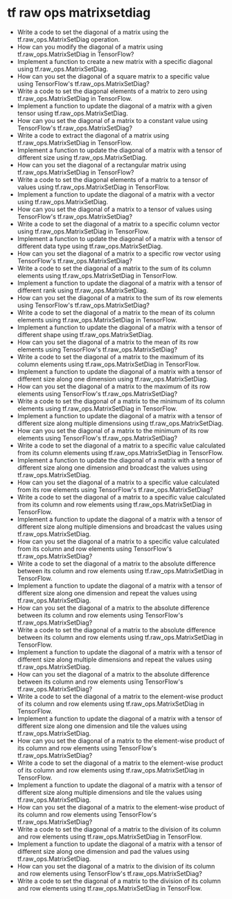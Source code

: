 # tf raw ops matrixsetdiag

- Write a code to set the diagonal of a matrix using the tf.raw_ops.MatrixSetDiag operation.
- How can you modify the diagonal of a matrix using tf.raw_ops.MatrixSetDiag in TensorFlow?
- Implement a function to create a new matrix with a specific diagonal using tf.raw_ops.MatrixSetDiag.
- How can you set the diagonal of a square matrix to a specific value using TensorFlow's tf.raw_ops.MatrixSetDiag?
- Write a code to set the diagonal elements of a matrix to zero using tf.raw_ops.MatrixSetDiag in TensorFlow.
- Implement a function to update the diagonal of a matrix with a given tensor using tf.raw_ops.MatrixSetDiag.
- How can you set the diagonal of a matrix to a constant value using TensorFlow's tf.raw_ops.MatrixSetDiag?
- Write a code to extract the diagonal of a matrix using tf.raw_ops.MatrixSetDiag in TensorFlow.
- Implement a function to update the diagonal of a matrix with a tensor of different size using tf.raw_ops.MatrixSetDiag.
- How can you set the diagonal of a rectangular matrix using tf.raw_ops.MatrixSetDiag in TensorFlow?
- Write a code to set the diagonal elements of a matrix to a tensor of values using tf.raw_ops.MatrixSetDiag in TensorFlow.
- Implement a function to update the diagonal of a matrix with a vector using tf.raw_ops.MatrixSetDiag.
- How can you set the diagonal of a matrix to a tensor of values using TensorFlow's tf.raw_ops.MatrixSetDiag?
- Write a code to set the diagonal of a matrix to a specific column vector using tf.raw_ops.MatrixSetDiag in TensorFlow.
- Implement a function to update the diagonal of a matrix with a tensor of different data type using tf.raw_ops.MatrixSetDiag.
- How can you set the diagonal of a matrix to a specific row vector using TensorFlow's tf.raw_ops.MatrixSetDiag?
- Write a code to set the diagonal of a matrix to the sum of its column elements using tf.raw_ops.MatrixSetDiag in TensorFlow.
- Implement a function to update the diagonal of a matrix with a tensor of different rank using tf.raw_ops.MatrixSetDiag.
- How can you set the diagonal of a matrix to the sum of its row elements using TensorFlow's tf.raw_ops.MatrixSetDiag?
- Write a code to set the diagonal of a matrix to the mean of its column elements using tf.raw_ops.MatrixSetDiag in TensorFlow.
- Implement a function to update the diagonal of a matrix with a tensor of different shape using tf.raw_ops.MatrixSetDiag.
- How can you set the diagonal of a matrix to the mean of its row elements using TensorFlow's tf.raw_ops.MatrixSetDiag?
- Write a code to set the diagonal of a matrix to the maximum of its column elements using tf.raw_ops.MatrixSetDiag in TensorFlow.
- Implement a function to update the diagonal of a matrix with a tensor of different size along one dimension using tf.raw_ops.MatrixSetDiag.
- How can you set the diagonal of a matrix to the maximum of its row elements using TensorFlow's tf.raw_ops.MatrixSetDiag?
- Write a code to set the diagonal of a matrix to the minimum of its column elements using tf.raw_ops.MatrixSetDiag in TensorFlow.
- Implement a function to update the diagonal of a matrix with a tensor of different size along multiple dimensions using tf.raw_ops.MatrixSetDiag.
- How can you set the diagonal of a matrix to the minimum of its row elements using TensorFlow's tf.raw_ops.MatrixSetDiag?
- Write a code to set the diagonal of a matrix to a specific value calculated from its column elements using tf.raw_ops.MatrixSetDiag in TensorFlow.
- Implement a function to update the diagonal of a matrix with a tensor of different size along one dimension and broadcast the values using tf.raw_ops.MatrixSetDiag.
- How can you set the diagonal of a matrix to a specific value calculated from its row elements using TensorFlow's tf.raw_ops.MatrixSetDiag?
- Write a code to set the diagonal of a matrix to a specific value calculated from its column and row elements using tf.raw_ops.MatrixSetDiag in TensorFlow.
- Implement a function to update the diagonal of a matrix with a tensor of different size along multiple dimensions and broadcast the values using tf.raw_ops.MatrixSetDiag.
- How can you set the diagonal of a matrix to a specific value calculated from its column and row elements using TensorFlow's tf.raw_ops.MatrixSetDiag?
- Write a code to set the diagonal of a matrix to the absolute difference between its column and row elements using tf.raw_ops.MatrixSetDiag in TensorFlow.
- Implement a function to update the diagonal of a matrix with a tensor of different size along one dimension and repeat the values using tf.raw_ops.MatrixSetDiag.
- How can you set the diagonal of a matrix to the absolute difference between its column and row elements using TensorFlow's tf.raw_ops.MatrixSetDiag?
- Write a code to set the diagonal of a matrix to the absolute difference between its column and row elements using tf.raw_ops.MatrixSetDiag in TensorFlow.
- Implement a function to update the diagonal of a matrix with a tensor of different size along multiple dimensions and repeat the values using tf.raw_ops.MatrixSetDiag.
- How can you set the diagonal of a matrix to the absolute difference between its column and row elements using TensorFlow's tf.raw_ops.MatrixSetDiag?
- Write a code to set the diagonal of a matrix to the element-wise product of its column and row elements using tf.raw_ops.MatrixSetDiag in TensorFlow.
- Implement a function to update the diagonal of a matrix with a tensor of different size along one dimension and tile the values using tf.raw_ops.MatrixSetDiag.
- How can you set the diagonal of a matrix to the element-wise product of its column and row elements using TensorFlow's tf.raw_ops.MatrixSetDiag?
- Write a code to set the diagonal of a matrix to the element-wise product of its column and row elements using tf.raw_ops.MatrixSetDiag in TensorFlow.
- Implement a function to update the diagonal of a matrix with a tensor of different size along multiple dimensions and tile the values using tf.raw_ops.MatrixSetDiag.
- How can you set the diagonal of a matrix to the element-wise product of its column and row elements using TensorFlow's tf.raw_ops.MatrixSetDiag?
- Write a code to set the diagonal of a matrix to the division of its column and row elements using tf.raw_ops.MatrixSetDiag in TensorFlow.
- Implement a function to update the diagonal of a matrix with a tensor of different size along one dimension and pad the values using tf.raw_ops.MatrixSetDiag.
- How can you set the diagonal of a matrix to the division of its column and row elements using TensorFlow's tf.raw_ops.MatrixSetDiag?
- Write a code to set the diagonal of a matrix to the division of its column and row elements using tf.raw_ops.MatrixSetDiag in TensorFlow.